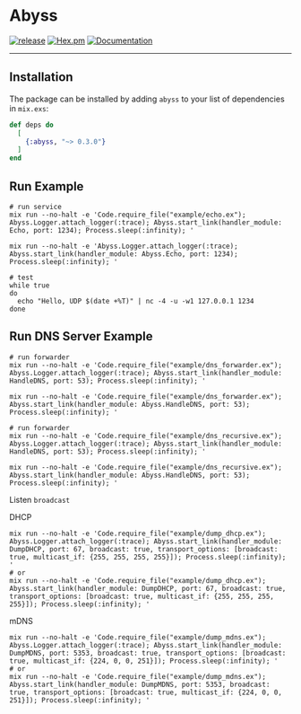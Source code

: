 # Abyss

[![release](https://github.com/gsmlg-dev/abyss/actions/workflows/release.yml/badge.svg)](https://github.com/gsmlg-dev/abyss/actions/workflows/release.yml) 
[![Hex.pm](https://img.shields.io/hexpm/v/abyss.svg)](https://hex.pm/packages/abyss) 
[![Documentation](https://img.shields.io/badge/documentation-gray)](https://hexdocs.pm/abyss)

---

## Installation

The package can be installed by adding `abyss` to your list of dependencies in `mix.exs`:

```elixir
def deps do
  [
    {:abyss, "~> 0.3.0"}
  ]
end
```

## Run Example

```shell
# run service
mix run --no-halt -e 'Code.require_file("example/echo.ex"); Abyss.Logger.attach_logger(:trace); Abyss.start_link(handler_module: Echo, port: 1234); Process.sleep(:infinity); '

mix run --no-halt -e 'Abyss.Logger.attach_logger(:trace); Abyss.start_link(handler_module: Abyss.Echo, port: 1234); Process.sleep(:infinity); '

# test
while true
do 
  echo "Hello, UDP $(date +%T)" | nc -4 -u -w1 127.0.0.1 1234
done
```

## Run DNS Server Example

```shell
# run forwarder
mix run --no-halt -e 'Code.require_file("example/dns_forwarder.ex"); Abyss.Logger.attach_logger(:trace); Abyss.start_link(handler_module: HandleDNS, port: 53); Process.sleep(:infinity); '

mix run --no-halt -e 'Code.require_file("example/dns_forwarder.ex"); Abyss.start_link(handler_module: Abyss.HandleDNS, port: 53); Process.sleep(:infinity); '
```

```shell
# run forwarder
mix run --no-halt -e 'Code.require_file("example/dns_recursive.ex"); Abyss.Logger.attach_logger(:trace); Abyss.start_link(handler_module: HandleDNS, port: 53); Process.sleep(:infinity); '

mix run --no-halt -e 'Code.require_file("example/dns_recursive.ex"); Abyss.start_link(handler_module: Abyss.HandleDNS, port: 53); Process.sleep(:infinity); '
```

Listen `broadcast`

DHCP

```shell
mix run --no-halt -e 'Code.require_file("example/dump_dhcp.ex"); Abyss.Logger.attach_logger(:trace); Abyss.start_link(handler_module: DumpDHCP, port: 67, broadcast: true, transport_options: [broadcast: true, multicast_if: {255, 255, 255, 255}]); Process.sleep(:infinity); '
# or
mix run --no-halt -e 'Code.require_file("example/dump_dhcp.ex"); Abyss.start_link(handler_module: DumpDHCP, port: 67, broadcast: true, transport_options: [broadcast: true, multicast_if: {255, 255, 255, 255}]); Process.sleep(:infinity); '
```

mDNS

```shell
mix run --no-halt -e 'Code.require_file("example/dump_mdns.ex"); Abyss.Logger.attach_logger(:trace); Abyss.start_link(handler_module: DumpMDNS, port: 5353, broadcast: true, transport_options: [broadcast: true, multicast_if: {224, 0, 0, 251}]); Process.sleep(:infinity); '
# or
mix run --no-halt -e 'Code.require_file("example/dump_mdns.ex"); Abyss.start_link(handler_module: DumpMDNS, port: 5353, broadcast: true, transport_options: [broadcast: true, multicast_if: {224, 0, 0, 251}]); Process.sleep(:infinity); '
```
